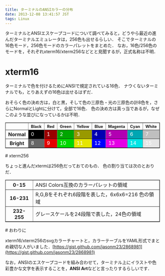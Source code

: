 ```yaml
---
title: ターミナルのANSIカラーの分布
date: 2013-12-08 13:41:57 JST
tags: Linux
---
```


ターミナルとANSIエスケープコードについて調べてみると，どうやら最近の進んだターミナルエミュレータは，256色も出せるらしい．
そこでターミナルの16色モード，256色モードのカラーパレットをまとめた．
なお，16色/256色のモードを，それぞれxterm16/xterm256などとと見聞するが，正式名称は不明．

# xterm16

ターミナルで色を付けるためにANSIで規定されている16色．
ナウくないターミナルでも，とりあえずの16色は出せるはずだ．

おそらく色の決め方は，白と黒，そして色の三原色・光の三原色の計8色を，さらにNormalとLightに分けて，全部で16色．
色の決め方は真っ当であるが，なぜこのような並びになっているかは不明．

<table border="1" width="100%">
  <col> 
  <col style="width:80px"> <col style="width:80px"> <col style="width:80px"> <col style="width:80px"> 
  <col style="width:80px"> <col style="width:80px"> <col style="width:80px"> <col style="width:80px">
  <thead>
    <tr style="font-size:80%;width:180px">
      <th></th>
      <th>Black</th> <th>Red</th> <th>Green</th> <th>Yellow</th> <th>Blue</th> <th>Magenta</th> <th>Cyan</th> <th>White</th>
    </tr>
  </thead>
  <tbody>
    <tr>
      <th> Normal </th>
      <td style="background-color:#000000;color:white">0</td>
      <td style="background-color:#990000;color:white">1</td>
      <td style="background-color:#00a600;color:white">2</td>
      <td style="background-color:#999900;color:white">3</td>
      <td style="background-color:#0000b2;color:white">4</td>
      <td style="background-color:#b200b2;color:white">5</td>
      <td style="background-color:#00a6b2;color:white">6</td>
      <td style="background-color:#bfbfbf;color:white">7</td>
    </tr>
    <tr>
      <th> Bright </th>
      <td style="background-color:#666666;color:white">8 </td>
      <td style="background-color:#e50000;color:white">9 </td>
      <td style="background-color:#00d900;color:white">10</td>
      <td style="background-color:#e5e500;color:white">11</td>
      <td style="background-color:#0000ff;color:white">12</td>
      <td style="background-color:#e500e5;color:white">13</td>
      <td style="background-color:#00e5e5;color:white">14</td>
      <td style="background-color:#e5e5e5;color:white">15</td>
    </tr>
  </tbody>
</table># xterm256

ちょっと進んだxtermは256色だっておてのもの．
色の割り当ては次のとおりだ．

<table border="1">
  <tr>
    <th>0-15</th> <td>ANSI Colors互換のカラーパレットの領域</td>
  </tr>
  <tr>
    <th>16-231</th> <td>R,G,Bをそれぞれ6段階を表した，6x6x6=216 色の領域
  </td>
</tr>
  <tr>
    <th>232-255</th> <td>グレースケールを24段階で表した，24色の領域</td>
  </tr>
</table># おわりに

xterm16/xterm256のsvgカラーチャートと，カラーテーブルをYAML形式でまとめ親切な人がいました．[https://gist.github.com/jasonm23/2868981](https://gist.github.com/jasonm23/2868981)

なお，ANSIのエスケープコードを組み合わせて，ターミナル上にイラストや色彩豊かな文字を表示することを，**ANSI Art**などと言ったりするらしいです．

